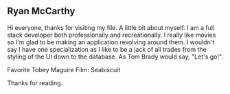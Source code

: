 ## Ryan McCarthy

Hi everyone, thanks for visiting my file. A little bit about myself. I am a full stack developer both professionally and recreationally. I really like movies so I'm glad to be making an application revolving around them. I wouldn't say I have one specialization as I like to be a jack of all trades from the styling of the UI down to the database. As Tom Brady would say, "Let's go!".

Favorite Tobey Maguire Film: Seabiscuit

Thanks for reading.
